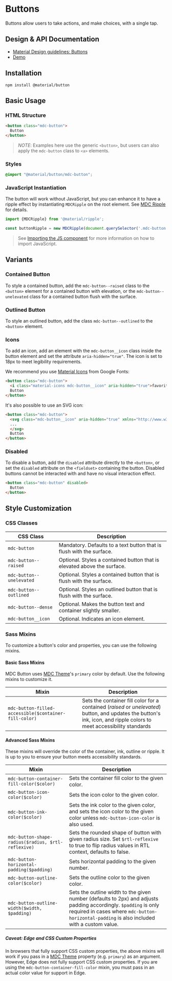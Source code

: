 <!--docs:
title: "Buttons"
layout: detail
section: components
excerpt: "Material Design-styled buttons."
iconId: button
path: /catalog/buttons/
-->

# Buttons

<!--<div class="article__asset">
  <a class="article__asset-link"
     href="https://material-components.github.io/material-components-web-catalog/#/component/button">
    <img src="{{ site.rootpath }}/images/mdc_web_screenshots/buttons.png" width="363" alt="Buttons screenshot">
  </a>
</div>-->

Buttons allow users to take actions, and make choices, with a single tap.

## Design & API Documentation

<ul class="icon-list">
  <li class="icon-list-item icon-list-item--spec">
    <a href="https://material.io/go/design-buttons">Material Design guidelines: Buttons</a>
  </li>
  <li class="icon-list-item icon-list-item--link">
    <a href="https://material-components.github.io/material-components-web-catalog/#/component/button">Demo</a>
  </li>
</ul>

## Installation

```
npm install @material/button
```

## Basic Usage

### HTML Structure

```html
<button class="mdc-button">
  Button
</button>
```

> _NOTE_: Examples here use the generic `<button>`, but users can also apply the `mdc-button` class to `<a>` elements.

### Styles

```scss
@import "@material/button/mdc-button";
```

### JavaScript Instantiation

The button will work without JavaScript, but you can enhance it to have a ripple effect by instantiating `MDCRipple` on the root element. See [MDC Ripple](../mdc-ripple) for details.

```js
import {MDCRipple} from '@material/ripple';

const buttonRipple = new MDCRipple(document.querySelector('.mdc-button'));
```

> See [Importing the JS component](../../docs/importing-js.md) for more information on how to import JavaScript.

## Variants

### Contained Button

To style a contained button, add the `mdc-button--raised` class to the `<button>` element for a contained button with elevation, or the `mdc-button--unelevated` class for a contained button flush with the surface.

### Outlined Button

To style an outlined button, add the class `mdc-button--outlined` to the `<button>` element.

### Icons

To add an icon, add an element with the `mdc-button__icon` class inside the button element and set the attribute `aria-hidden="true"`. The icon is set to 18px to meet legibility requirements.

We recommend you use [Material Icons](https://material.io/icons/) from Google Fonts:

```html
<button class="mdc-button">
  <i class="material-icons mdc-button__icon" aria-hidden="true">favorite</i>
  Button
</button>
```

It's also possible to use an SVG icon:

```html
<button class="mdc-button">
  <svg class="mdc-button__icon" aria-hidden="true" xmlns="http://www.w3.org/2000/svg" viewBox="...">
  ...
  </svg>
  Button
</button>
```

### Disabled

To disable a button, add the `disabled` attribute directly to the `<button>`, or set the `disabled` attribute on the `<fieldset>` containing the button.
Disabled buttons cannot be interacted with and have no visual interaction effect.

```html
<button class="mdc-button" disabled>
  Button
</button>
```

## Style Customization

### CSS Classes

CSS Class | Description
--- | ---
`mdc-button` | Mandatory. Defaults to a text button that is flush with the surface.
`mdc-button--raised` | Optional. Styles a contained button that is elevated above the surface.
`mdc-button--unelevated` | Optional. Styles a contained button that is flush with the surface.
`mdc-button--outlined` | Optional. Styles an outlined button that is flush with the surface.
`mdc-button--dense` | Optional. Makes the button text and container slightly smaller.
`mdc-button__icon` | Optional. Indicates an icon element.

### Sass Mixins

To customize a button's color and properties, you can use the following mixins.

#### Basic Sass Mixins

MDC Button uses [MDC Theme](../mdc-theme)'s `primary` color by default. Use the following mixins to customize it.

Mixin | Description
--- | ---
`mdc-button-filled-accessible($container-fill-color)` | Sets the container fill color for a contained (_raised_ or _unelevated_) button, and updates the button's ink, icon, and ripple colors to meet accessibility standards

#### Advanced Sass Mixins

These mixins will override the color of the container, ink, outline or ripple. It is up to you to ensure your button meets accessibility standards.

Mixin | Description
--- | ---
`mdc-button-container-fill-color($color)` | Sets the container fill color to the given color.
`mdc-button-icon-color($color)` | Sets the icon color to the given color.
`mdc-button-ink-color($color)` | Sets the ink color to the given color, and sets the icon color to the given color unless `mdc-button-icon-color` is also used.
`mdc-button-shape-radius($radius, $rtl-reflexive)` | Sets the rounded shape of button with given radius size. Set `$rtl-reflexive` to true to flip radius values in RTL context, defaults to false.
`mdc-button-horizontal-padding($padding)` | Sets horizontal padding to the given number.
`mdc-button-outline-color($color)` | Sets the outline color to the given color.
`mdc-button-outline-width($width, $padding)` | Sets the outline width to the given number (defaults to 2px) and adjusts padding accordingly. `$padding` is only required in cases where `mdc-button-horizontal-padding` is also included with a custom value.

##### Caveat: Edge and CSS Custom Properties

In browsers that fully support CSS custom properties, the above mixins will work if you pass in a [MDC Theme](../mdc-theme) property (e.g. `primary`) as an argument. However, Edge does not fully support CSS custom properties. If you are using the `mdc-button-container-fill-color` mixin, you must pass in an actual color value for support in Edge.
